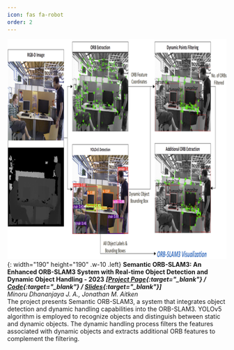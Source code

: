 ```yaml
---
icon: fas fa-robot
order: 2
---
```


![Desktop View](/images/projects/Project_1/project_icon.png){: width="190" height="190" .w-10 .left}
**Semantic ORB-SLAM3: An Enhanced ORB-SLAM3 System with Real-time Object Detection and Dynamic Object Handling - 2023** 
***[[Project Page](https://github.com/minorudja){:target="_blank"} / [Code](https://github.com/minorudja){:target="_blank"} / [Slides](https://github.com/minorudja){:target="_blank"}]***<br/>
*Minoru Dhananjaya J. A., Jonathan M. Aitken*<br/>
The project presents Semantic ORB-SLAM3, a system that integrates object detection and dynamic handling capabilities 
into the ORB-SLAM3. YOLOv5 algorithm is employed to recognize objects and distinguish between static and dynamic objects. 
The dynamic handling process filters the features associated with dynamic objects and extracts additional ORB features to 
complement the filtering. 